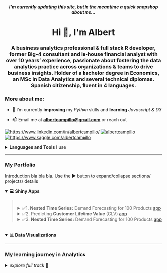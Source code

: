 <h5 align="center"><em>I'm currently updating this site, but in the meantime a quick snapshop about me...</em></h5>

<h1 align="center">Hi 👋, I'm Albert</h1>

<h3 align="center">A business analytics professional & full stack R developer, former Big-4 consultant and in-house financial analyst with over 10 years’ experience, passionate about fostering the data analytics practice across organizations & teams to drive business insights. Holder of a bachelor degree in Economics, an MSc in Data Analytics and several technical diplomas. Spanish citizenship, fluent in 4 languages.</h3>

<h3 align="left">More about me:</h3>
      

- 🌱 I’m currently **improving** my *Python* skills and **learning** *Javascript & D3* 

- 📫 Email me at **albertcampillo@gmail.com** or reach out 

<p align="left">
<a href="https://www.linkedin.com/in/albertcampillo/" target="blank"><img align="center" src="https://raw.githubusercontent.com/rahuldkjain/github-profile-readme-generator/master/src/images/icons/Social/linked-in-alt.svg" alt="https://www.linkedin.com/in/albertcampillo/" height="25" width="35" /></a>
<a href="https://twitter.com/albertcampillo" target="blank"><img align="center" src="https://raw.githubusercontent.com/rahuldkjain/github-profile-readme-generator/master/src/images/icons/Social/twitter.svg" alt="albertcampillo" height="25" width="35" /></a>
<a href="https://www.kaggle.com/albertcampillo" target="blank"><img align="center" src="https://raw.githubusercontent.com/rahuldkjain/github-profile-readme-generator/master/src/images/icons/Social/kaggle.svg" alt="https://www.kaggle.com/albertcampillo" height="25" width="35" /></a>
</p>
<details><summary><strong>Languages and Tools</strong> I use</summary>
  <blockquote>
    <br>
    <a href="https://www.rstudio.com/" target="_blank" rel="noreferrer"><img src="https://raw.githubusercontent.com/devicons/devicon/master/icons/rstudio/rstudio-original.svg" alt="rstudio" width="35" height="35"/></a>
    <a href="https://www.shinyapps.io/" target="_blank" rel="noreferrer"><img src="https://github.com/acampi/acampi/blob/main/shiny.png" alt="shiny" width="35" height="35"/></a> 
  <a href="https://h2o.ai/" target="_blank" rel="noreferrer"><img src="https://github.com/acampi/acampi/blob/main/h2o.jpg" alt="h2o" width="35" height="35"/></a>
  <a href="https://www.tidyverse.org/" target="_blank" rel="noreferrer"><img src="https://github.com/acampi/acampi/blob/main/tidyverse.png" alt="tidyverse" width="35" height="35"/></a> 
  <a href="https://www.tidymodels.org/" target="_blank" rel="noreferrer"><img src="https://github.com/acampi/acampi/blob/main/tidymodels.png" alt="tidymodels" width="35" height="35"/></a>
  <a href="https://business-science.github.io/timetk/" target="_blank" rel="noreferrer"><img src="https://github.com/acampi/acampi/blob/main/timetk.png" alt="timetk" width="35" height="35"/></a>
  <a href="https://business-science.github.io/modeltime/" target="_blank" rel="noreferrer"> <img src="https://github.com/acampi/acampi/blob/main/modeltime.png" alt="modeltime" width="35" height="35"/></a>
  <a href="https://www.python.org" target="_blank" rel="noreferrer"><img src="https://raw.githubusercontent.com/devicons/devicon/master/icons/python/python-original.svg" alt="python" width="35" height="35"/></a>
  <br>
  <a href="https://www.w3.org/html/" target="_blank" rel="noreferrer"><img src="https://raw.githubusercontent.com/devicons/devicon/master/icons/html5/html5-original-wordmark.svg" alt="html5" width="35" height="35"/></a>
  <a href="https://www.w3schools.com/css/" target="_blank" rel="noreferrer"><img src="https://raw.githubusercontent.com/devicons/devicon/master/icons/css3/css3-original-wordmark.svg" alt="css3" width="35" height="35"/></a>
  <a href="https://developer.mozilla.org/en-US/docs/Web/JavaScript" target="_blank" rel="noreferrer"><img src="https://raw.githubusercontent.com/devicons/devicon/master/icons/javascript/javascript-original.svg" alt="javascript" width="35" height="35"/></a>
  <br>
  <a href="https://www.docker.com/" target="_blank" rel="noreferrer"><img src="https://raw.githubusercontent.com/devicons/devicon/master/icons/docker/docker-original-wordmark.svg" alt="docker" width="35" height="35"/></a>
  <a href="https://cloud.google.com" target="_blank" rel="noreferrer"><img src="https://www.vectorlogo.zone/logos/google_cloud/google_cloud-icon.svg" alt="gcp" width="35" height="35"/></a> 
  <a href="https://git-scm.com/" target="_blank" rel="noreferrer"><img src="https://www.vectorlogo.zone/logos/git-scm/git-scm-icon.svg" alt="git" width="35" height="35"/></a>  
  <a href="https://www.mongodb.com/" target="_blank" rel="noreferrer"><img src="https://raw.githubusercontent.com/devicons/devicon/master/icons/mongodb/mongodb-original-wordmark.svg" alt="mongodb" width="35" height="35"/></a>
  <a href="https://www.mysql.com/" target="_blank" rel="noreferrer"><img src="https://raw.githubusercontent.com/devicons/devicon/master/icons/mysql/mysql-original-wordmark.svg" alt="mysql" width="35" height="35"/></a>  
  <a href="https://www.postgresql.org" target="_blank" rel="noreferrer"><img src="https://raw.githubusercontent.com/devicons/devicon/master/icons/postgresql/postgresql-original-wordmark.svg" alt="postgresql" width="35" height="35"/></a>  
  <a href="https://reactjs.org/" target="_blank" rel="noreferrer"><img src="https://raw.githubusercontent.com/devicons/devicon/master/icons/react/react-original-wordmark.svg" alt="react" width="35" height="35"/></a>
  <a href="https://www.photoshop.com/en" target="_blank" rel="noreferrer"><img src="https://raw.githubusercontent.com/devicons/devicon/master/icons/photoshop/photoshop-line.svg" alt="photoshop" width="35" height="35"/></a>
  <br>
  </blockquote>
</details>

<hr>

<h3 align="left">My Portfolio</h3>

Introduction bla bla bla. Use the ▶️ button to expand/collapse sections/ projects/ details

<details open><summary><strong> 💻 Shiny Apps </strong></summary>
  <blockquote>
  <br>
  
  <!-- Project 1 -->
  <details><summary>✅1. <strong>Nested Time Series:</strong> Demand Forecasting for 100 Products <a href="https://campillo.shinyapps.io/customer_lifetime_value_app/">app</a></summary>
    <blockquote>
      <p>CLV (the profit from estimated by the future relationship with a customer) 😊</p>
      <ul>
        <li><strong>Business Problem: Which customers should a company focus on?</strong> To answer this, I seek to understand which customers:</li>
        <ul>
          <li><em>Have the highest spend probability in the next 90 days?</em></li>
          <li><em>Have recently purchased but are unlikely to buy again?</em></li>
          <li><em>Have recently purchased but are unlikely to buy again?</em></li>
        </ul>
        <br>
        <li><strong>Rationale:</strong> Determine the CLV of each customer to address the prioritization problem (which customers to focus on). My CLV definition is based on a 2-side approach, which answer the following:</li>
        <ol>
          <li>How much will a customer spend in the next N-days? <em>Regression Problem</em></li>
          <li>What is the probability that a customer will make another purchase in the next N-days?  <light><em>Classification problem</em></light></li>
        </ol>
        <br>
        <li><strong>Final Result:</strong></li>
        <img src="https://github.com/acampi/acampi/blob/main/CLV.png" alt="shiny"/>
        <br>
        <li><strong>Methodology:</strong></li>
          <details open><summary> see in-depth procedure </summary>
          <blockquote>
          <img src="https://github.com/acampi/readmepage/blob/main/img/lab_clv_img1.png" alt="methodology"/>
          bla bla bla
          <ul>
            <li><strong>1. Cohort Definition</strong> <em> (cohort: first time purchasers within 90-days time window)</em></li>
              <ul>
                <li>Find min date for each customer</li>
                <li>Check span of dates across dataset <em>(i.e. Jan’97 - Jun’98)</em></li>
                <li>Select 90-days range <em>(ie. Jan’97 - Mar’97)</em></li>
                <li>Select all customer ids with first purchase within the date range</li>
                <li>Subset dataset showcasing transactions for those customers only</li>
              </ul>
            <br>
            <li><strong>2. Data Preprocessing for ML</strong></li>
            <br>
            <li><strong>3. RFM Feature Engineering</strong></li>
            <img src="https://github.com/acampi/readmepage/blob/main/img/lab_clv_img3.png" alt="methodology"/>
            <br>
            <li><strong>4. ML Model definition</strong></li>
          </ul>
          </blockquote>
          </detail>
        <br>
        <br>
      <li><strong>Final Result</strong></li>
      </ul>
    </blockquote>
  </details>

  
  <!-- Project 2-->
  <details><summary>✅2. Predicting <strong>Customer Lifetime Value</strong> (CLV) <a href="https://campillo.shinyapps.io/customer_lifetime_value_app/">app</a></summary>
    <blockquote>
      <p>CLV (the profit from estimated by the future relationship with a customer) 😊</p>
      <ul>
        <li><strong>Business Problem: Which customers should a company focus on?</strong> To answer this, I seek to understand which customers:</li>
        <ul>
          <li><em>Have the highest spend probability in the next 90 days?</em></li>
          <li><em>Have recently purchased but are unlikely to buy again?</em></li>
          <li><em>Have recently purchased but are unlikely to buy again?</em></li>
        </ul>
        <br>
        <li><strong>Rationale:</strong> Determine the CLV of each customer to address the prioritization problem (which customers to focus on). My CLV definition is based on a 2-side approach, which answer the following:</li>
        <ol>
          <li>How much will a customer spend in the next N-days? <em>Regression Problem</em></li>
          <li>What is the probability that a customer will make another purchase in the next N-days?  <light><em>Classification problem</em></light></li>
        </ol>
        <br>
        <li><strong>Final Result:</strong></li>
        <img src="https://github.com/acampi/acampi/blob/main/CLV.png" alt="shiny"/>
        <br>
        <br>
        <li><strong>Methodology:</strong></li>
          <details open><summary> see in-depth procedure </summary>
          <blockquote>
          <img src="https://github.com/acampi/readmepage/blob/main/img/lab_clv_img1.png" alt="methodology"/>
          bla bla bla
          <ul>
            <li><strong>1. Cohort Definition</strong> <em> (cohort: first time purchasers within 90-days time window)</em></li>
              <ul>
                <li>Find min date for each customer</li>
                <li>Check span of dates across dataset <em>(i.e. Jan’97 - Jun’98)</em></li>
                <li>Select 90-days range <em>(ie. Jan’97 - Mar’97)</em></li>
                <li>Select all customer ids with first purchase within the date range</li>
                <li>Subset dataset showcasing transactions for those customers only</li>
              </ul>
            <br>
            <li><strong>2. Data Preprocessing for ML</strong></li>
            <ul>
              <li>Step 1</li>
              <ul>
                <li>Random split of customer base (80% train / 20% test -for model accuracy assessment-)</li>
                <li>Create a Train Set (Split 1) & Test Set (Split 2)</li>
              </ul>
              <li>Step 2</li>
              <ul>
                <li>Breakdown the train Set (Split 1) in 2:</li>
                <ul>
                  <li>Full Set - 90 days (for Training)</li>
                  <li>Last 90 days (for Testing)</li>
                </ul>
                <li>Replicate previous approach with test set (Split 2)</li>
              </ul>
            </ul>
            <br>
            <li><strong>3. RFM Feature Engineering</strong></li>
            <ul>
              <li>For Train sets on both Split 1 & Split 2, create feature variables that will be used as predictors for the 2 machine learning models we will create.</li>
              <li>Features:</li>
              <ul>
                <li><trong>Recency:</strong> how many days since the last purchase</li>
                <li><strong>Frequency:</strong> number of purchases a customer has done during the train period</li>
                <li><strong>Monetary:</strong> total purchase value of a given customer during train period</li>
                <li><strong>Monetary mean:</strong> mean purchase value of a given customer among all purchases during train period</li>
              </ul>
            </ul>
            <img src="https://github.com/acampi/readmepage/blob/main/img/lab_clv_img3.png" alt="methodology"/>
            <br>
            <li><strong>4. ML Model definition</strong></li>
            <ul>
              <li>2 models used:</li>
              <ul>
                <li><strong>Regression model</strong>: predict amount spent of a given customer in the next 90 days</li>
                <li><strong>Classification model</strong>: predict the probability of a given customer purchasing in the next 90 days</li>
              </ul>
              <li></li>
            <ul>
          </ul>
          </blockquote>
          </detail>
        <br>
        <br>
      <li><strong>Final Result</strong></li>
      </ul>
    </blockquote>
  </details>
  
    
  <!-- Project 3 -->
  <details><summary>✅3. <strong>Nested Time Series:</strong> Demand Forecasting for 100 Products <a href="https://campillo.shinyapps.io/customer_lifetime_value_app/">app</a></summary>
    <blockquote>
      <p>CLV (the profit from estimated by the future relationship with a customer) 😊</p>
      <ul>
        <li><strong>Business Problem: Which customers should a company focus on?</strong> To answer this, I seek to understand which customers:</li>
        <ul>
          <li><em>Have the highest spend probability in the next 90 days?</em></li>
          <li><em>Have recently purchased but are unlikely to buy again?</em></li>
          <li><em>Have recently purchased but are unlikely to buy again?</em></li>
        </ul>
        <br>
        <li><strong>Rationale:</strong> Determine the CLV of each customer to address the prioritization problem (which customers to focus on). My CLV definition is based on a 2-side approach, which answer the following:</li>
        <ol>
          <li>How much will a customer spend in the next N-days? <em>Regression Problem</em></li>
          <li>What is the probability that a customer will make another purchase in the next N-days?  <light><em>Classification problem</em></light></li>
        </ol>
        <br>
        <li><strong>Final Result:</strong></li>
        <img src="https://github.com/acampi/acampi/blob/main/CLV.png" alt="shiny"/>
        <br>
        <li><strong>Methodology:</strong></li>
          <details open><summary> see in-depth procedure </summary>
          <blockquote>
          <img src="https://github.com/acampi/readmepage/blob/main/img/lab_clv_img1.png" alt="methodology"/>
          bla bla bla
          <ul>
            <li><strong>1. Cohort Definition</strong> <em> (cohort: first time purchasers within 90-days time window)</em></li>
              <ul>
                <li>Find min date for each customer</li>
                <li>Check span of dates across dataset <em>(i.e. Jan’97 - Jun’98)</em></li>
                <li>Select 90-days range <em>(ie. Jan’97 - Mar’97)</em></li>
                <li>Select all customer ids with first purchase within the date range</li>
                <li>Subset dataset showcasing transactions for those customers only</li>
              </ul>
            <br>
            <li><strong>2. Data Preprocessing for ML</strong></li>
            <br>
            <li><strong>3. RFM Feature Engineering</strong></li>
            <img src="https://github.com/acampi/readmepage/blob/main/img/lab_clv_img3.png" alt="methodology"/>
            <br>
            <li><strong>4. ML Model definition</strong></li>
          </ul>
          </blockquote>
          </detail>
        <br>
        <br>
      <li><strong>Final Result</strong></li>
      </ul>
    </blockquote>
  </details>
    
    
  </blockquote>
</details>



<br>
<details open><summary><strong> 📊 Data Visualizations </strong></summary>
  <blockquote>
  
  
    
    
    
  </blockquote>
</details>


<hr>



<h3 align="left">My learning journey in Analytics</h3>

<details><summary><em> explore full track</em> 👀</summary><blockquote>
<a href="https://www.rstudio.com/" target="_blank" rel="noreferrer"> <img src="https://github.com/acampi/acampi/blob/main/learning_path.png" alt="rstudio"/> </a>

<details><summary> 1. The <strong>Master of Science in Business Analytics</u></strong> program:</summary><blockquote>
  <p> ⚠️Section under construction⚠️</p> 
<p> In the meantime, you can find more about <strong>NYU MSBA program</strong><a href="https://www.stern.nyu.edu/programs-admissions/ms-business-analytics/academics"> here </a></p>
  </blockquote></details>
  
<details><summary> 2.The <strong>Full Stack Web Development</u></strong> bootcamp:</summary><blockquote>
  <p> ⚠️Section under construction⚠️ </p>
  <p> In the meantime, you can find more about <strong>Le Wagon program</strong><a href="https://www.lewagon.com/web-development-course/full-time"> here </a></p>
  </blockquote></details>

<details open><summary> 3. The <strong><u>Full Stack R Developer</u></strong> 5 course-track:</summary><blockquote>
<p><a href="https://www.business-science.io/">Business Science University</a> is an online learning platform created by Matt Dancho with a state-of-the-art, hands-on and practical business oriented methodology to learn R & Python. </p>
  <p>The <strong> Full Stack R Developer</strong> track is a 6-month course to become a full stack R developer, capable of <strong>deploying machine learning solutions in high-performing, scalable web apps in the cloud.</strong></p>
  <a href="https://www.rstudio.com/" target="_blank" rel="noreferrer"> <img src="https://github.com/acampi/acampi/blob/main/course_track.png" alt="rstudio"/> </a>
  <p>An indepth syllabus of the entire track can be checked as follows:</p>
  
<!-- Course 1-->
<details><summary> ✅ <strong>1. Business Analysis with R </strong>📊</summary><blockquote>
  <p> Foundational data science & manipulation course using R & tidyverse, covering: </p>
  <ul>
    <li><strong>Data Import</strong>: readr & odbc</li>
    <li><strong>Data Cleaning</strong> & <strong>Wrangling</strong>: dplyr & tidyr</li>
    <li><strong>Time Series</strong>, <strong>Text</strong>, & <strong>Categorical Data</strong>: lubridate, stringr, & forcats</li>
    <li><strong>Visualization</strong>: ggplot2</li>
    <li><strong>Functional programming</strong> & <strong>Iteration</strong>: purrr</li>
    <li><strong>Modeling</strong> & <strong>Machine Learning</strong>: parnsip (xgboost, glmnet, kernlab, broom, & more)</li>
    <li><strong>Business Reporting</strong>: communicate results with rmarkdown</li>
  </ul>
  <a href="" target="_blank" rel="noreferrer"> <img src="https://github.com/acampi/acampi/blob/main/certif_ds4b_101R.png" alt="ds4b_101R" width="400" height="300"/></a>
</blockquote></details>

<!-- Course 2-->
<details><summary> ✅ <strong>2. Data Science for Business with R</strong> 🤖🔮</summary><blockquote>
<br>
  <p>Practical data science course encompassing the use of <a href="https://h2o.ai/">H2O AutoML</a> open-source machine learning framework to solve business problems.</p>
  <ul>
    <li>Business problem <strong>foundations</strong>, introduction to the <strong>Business Problem Framework</strong></li>
    <li><strong>Business Understanding</strong>: Using dplyr & ggplot2 to size the business problem tidy eval to build custom functions that fit within the tidyverse</li>
    <li><strong>Data Understanding</strong>: Use skimr and GGally packages to efficiently visualize key relationships</li>
    <li><strong>Data Preparation</strong>: Use recipes to prepare data in both human and machine readable formats | perform preliminary correlation analysis</li>
    <li><strong>H2O AutoML Modeling</strong> & <strong>Performance</strong>: Use Automated Machine Learning (AutoML) to produce 30+ models | analyze performance using ROC, Precision/Recall, Gain & Lift plots</li>
    <li>Explaining <strong>Black-Box Modela</strong>: Use LIME to explain which features are driving the complex deep learning & stacked ensemble models</li>
    <li><strong>Expected Value</strong>, <strong>Threshold Optimization</strong>, & <strong>Sensitivity Analysis</strong>: Link the model to financial performance through the Expected Value framework</li>
    <li><strong>Recommendation Algorithm Development</strong>: Use a 3-step process to develop a recommendation algorithm capable of assisting managers in retaining employees</li>
  </ul>
  <a href="" target="_blank" rel="noreferrer"> <img src="https://github.com/acampi/acampi/blob/main/certif_ds4b_201R.png " alt="ds4b_201R" width="400" height="300"/></a>
</blockquote></details>

<!-- Course 3-->
<details><summary> ⚙️ <strong>3. High Performance Time Series Forecasting</strong> 🕓📈📉 </summary><blockquote>
<br>
<p>Apply the latest forecasting techniques to real business problems by learning from the strategies 
  that won 4 key time-series Kaggle competitions</p>
<ul>
  <li>Improve <strong>demand forecasting</strong></li>
  <li><strong>Advanced forecasting</strong> algorithms & <strong>feature engineering</strong></li>
  <li><strong>Time Series preparation</strong> `time_tk`: time series data wrangling, transformations & visualization</li>
  <li>Machine learning `modeltime`: <strong>time series modeling</strong>, <strong>experimentation</strong> & <strong>model comparison</strong></li>
  <li><strong>Deep Learning</strong> with `gluon`</li>
</ul> 
</blockquote></details>

<!-- Course 4-->
<details><summary> ✅ <strong>4. Shiny Web Applications</strong> 🔧⚙️</summary><blockquote>
<br>
  <p>Deployment of data solutions into web applications using the Shiny & Flexdashboard frameworks</p>
  <ul>
    <li><strong>Shiny</strong>: A web application framework with UI components that are reactive to user input.</li>
    <li><strong>Flexdashboard</strong>: A dashboarding framework that is built on top of RMarkdown.</li>
    <li><strong>Machine learning models</strong> used to predict product prices: parsnip and XGBoost</li>
  </ul>
  <a href="" target="_blank" rel="noreferrer"> <img src="https://github.com/acampi/acampi/blob/main/certif_ds4b_102R.png" alt="ds4b_102R" width="400" height="300"/></a>
</blockquote></details>

<!-- Course 5-->
<details><summary> ⚙️ <strong>5. Advanced Shiny Apps with AWS</strong> 🛠️☁️ </summary><blockquote>
<br>
  <p>Build & deploy <strong>complex production-ready apps in the cloud</strong> using R, Shiny & AWS</p>
  <ul>
    <li>Frontend: Shiny integration into <strong>Bootstrap system</strong> & <strong>Shiny Javascript</strong></li>
    <li><strong>Backend development</strong>: authentication, user management for customized & secure UI. Store user work and connect the app to a NoSQL cloud database</li>
    <li><strong>Product deployment</strong> with <strong>AWS</strong> & MongoDB</li>
  </ul>
</blockquote></details>

</blockquote></details>

</blockquote></details>
